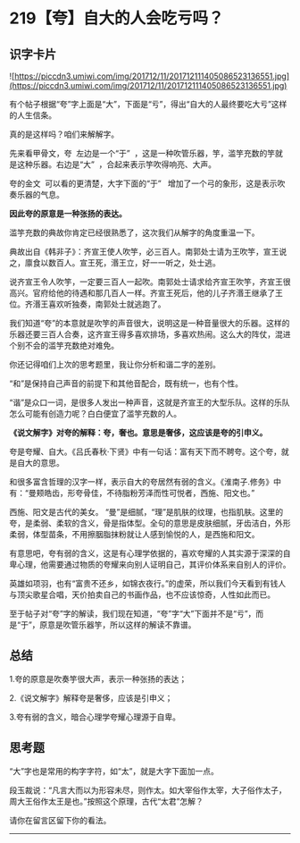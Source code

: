 # 219【夸】自大的人会吃亏吗？

## 识字卡片

![https://piccdn3.umiwi.com/img/201712/11/201712111405086523136551.jpg](https://piccdn3.umiwi.com/img/201712/11/201712111405086523136551.jpg)

有个帖子根据“夸”字上面是“大”，下面是“亏”，得出“自大的人最终要吃大亏”这样的人生信条。

真的是这样吗？咱们来解解字。

先来看甲骨文，夸  左边是一个“于”  ，这是一种吹管乐器，竽，滥竽充数的竽就是这种乐器。右边是“大”  ，合起来表示竽吹得响亮、大声。

夸的金文  可以看的更清楚，大字下面的“于”   增加了一个弓的象形，这是表示吹奏乐器的气息。

 **因此夸的原意是一种张扬的表达。**

滥竽充数的典故你肯定已经很熟悉了，这次我们从解字的角度重温一下。

典故出自《韩非子》：齐宣王使人吹竽，必三百人。南郭处士请为王吹竽，宣王说之，廪食以数百人。宣王死，湣王立，好一一听之，处士逃。

说齐宣王令人吹竽，一定要三百人一起吹。南郭处士请求给齐宣王吹竽，齐宣王很高兴。官府给他的待遇和那几百人一样。齐宣王死后，他的儿子齐湣王继承了王位。齐湣王喜欢听独奏，南郭处士就逃跑了。

我们知道“夸”的本意就是吹竽的声音很大，说明这是一种音量很大的乐器。这样的乐器还要三百人合奏，这齐宣王得多喜欢排场，多喜欢热闹。这么大的阵仗，混进个别不会的滥竽充数绝对难免。

你还记得咱们上次的思考题里，我让你分析和谐二字的差别。

“和”是保持自己声音的前提下和其他音配合，既有统一，也有个性。

“谐”是众口一词，是很多人发出一种声音，这就是齐宣王的大型乐队。这样的乐队怎么可能有创造力呢？白白便宜了滥竽充数的人。

 **《说文解字》对夸的解释：夸，奢也。意思是奢侈，这应该是夸的引申义。**

夸是夸耀、自大。《吕氏春秋·下贤》中有一句话：富有天下而不聘夸。这个夸，就是自大的意思。   

和很多富含哲理的汉字一样，表示自大的夸居然有弱的含义。《淮南子.修务》中有：“曼颊皓齿，形夸骨佳，不待脂粉芳泽而性可悦者，西施、阳文也。”

西施、阳文是古代的美女。 “曼”是细腻，“理”是肌肤的纹理，也指肌肤。这里的夸，是柔弱、柔软的含义，骨是指体型。全句的意思是皮肤细腻，牙齿洁白，外形柔弱，体型苗条，不用擦胭脂抹粉就让人感到愉悦的人，是西施和阳文。

有意思吧，夸有弱的含义，这是有心理学依据的，喜欢夸耀的人其实源于深深的自卑心理，他需要通过物质的夸耀来向别人证明自己，其评价体系来自别人的评价。

英雄如项羽，也有“富贵不还乡，如锦衣夜行。”的虚荣，所以我们今天看到有钱人与顶尖歌星合唱，天价拍卖自己的书画作品，也不应该惊奇，人性如此而已。

至于帖子对“夸”字的解读，我们现在知道，“夸”字“大”下面并不是“亏”，而是“于”，原意是吹管乐器竽，所以这样的解读不靠谱。

## 总结

1.夸的原意是吹奏竽很大声，表示一种张扬的表达；

2.《说文解字》解释夸是奢侈，应该是引申义；

3.夸有弱的含义，暗合心理学夸耀心理源于自卑。

## 思考题

“大”字也是常用的构字字符，如“太”，就是大字下面加一点。

段玉裁说：“凡言大而以为形容未尽，则作太。如大宰俗作太宰，大子俗作太子，周大王俗作太王是也。”按照这个原理，古代“太君”怎解？

请你在留言区留下你的看法。

---
